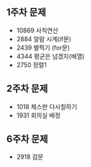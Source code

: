 ## 1주차 문제
  - 10869 사칙연산
  - 2884 알람 시계(if문)
  - 2439 별찍기 (for문)
  - 4344 평균은 넘겠지(배열)
  - 2750 정렬1

## 2주차 문제
  - 1018 체스판 다시칠하기
  - 1931 회의실 배정

## 6주차 문제
  - 2918 검문
